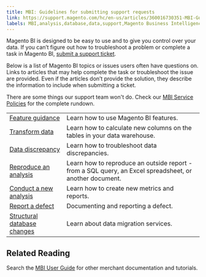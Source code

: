 ```yaml
---
title: MBI: Guidelines for submitting support requests
link: https://support.magento.com/hc/en-us/articles/360016730351-MBI-Guidelines-for-submitting-support-requests
labels: MBI,analysis,database,data,support,Magento Business Intelligence,data discrepancies,how to,reports,troubleshoot
---
```


<p>Magento BI is designed to be easy to use and to give you control over your data. If you can’t figure out how to troubleshoot a problem or complete a task in Magento BI, <a href="https://support.magento.com/hc/en-us/articles/360019088251">submit a support ticket</a>.</p>
<p>Below is a list of Magento BI topics or issues users often have questions on. Links to articles that may help complete the task or troubleshoot the issue are provided. Even if the articles don’t provide the solution, they describe the information to include when submitting a ticket.  </p>
<p>There are some things our support team won't do. Check our <a href="https://support.magento.com/hc/en-us/articles/360016730811">MBI Service Policies</a> for the complete rundown.</p>
<table>
<tbody>
<tr>
<td><a href="https://support.magento.com/hc/en-us/articles/360016504792">Feature guidance</a></td>
<td>Learn how to use Magento BI features.</td>
</tr>
<tr>
<td><a href="https://support.magento.com/hc/en-us/articles/360016505112">Transform data</a></td>
<td>Learn how to calculate new columns on the tables in your data warehouse.</td>
</tr>
<tr>
<td><a href="https://support.magento.com/hc/en-us/articles/360016505312">Data discrepancy</a></td>
<td>Learn how to troubleshoot data discrepancies. </td>
</tr>
<tr>
<td><a href="https://support.magento.com/hc/en-us/articles/360016505592">Reproduce an analysis</a></td>
<td>Learn how to reproduce an outside report - from a SQL query, an Excel spreadsheet, or another document.</td>
</tr>
<tr>
<td><a href="https://support.magento.com/hc/en-us/articles/360016505992">Conduct a new analysis</a></td>
<td>Learn how to create new metrics and reports.</td>
</tr>
<tr>
<td><a href="https://support.magento.com/hc/en-us/articles/360016732711">Report a defect</a></td>
<td>Documenting and reporting a defect. </td>
</tr>
<tr>
<td><a href="https://support.magento.com/hc/en-us/articles/360016506112">Structural database changes</a></td>
<td>Learn about data migration services. </td>
</tr>
</tbody>
</table>
<h2>Related Reading</h2>
<p>Search the <a href="https://docs.magento.com/mbi/">MBI User Guide</a> for other merchant documentation and tutorials.</p>